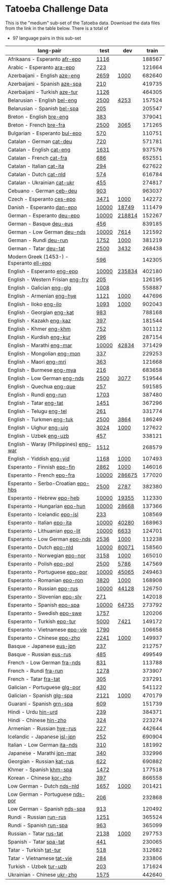 # Tatoeba Challenge Data

This is the "medium" sub-set of the Tatoeba data.
Download the data files from the link in the table below.
There is a total of

* 97  language pairs in this sub-set

| lang-pair |    test    |    dev     |    train   |
|-----------|------------|------------|------------|
|         Afrikaans - Esperanto  [afr-epo](http://opus.nlpl.eu/Tatoeba-Challenge/afr-epo.tar)  | [      1116 ](../data/test/afr-epo/test.txt)|            |     188567 |
|            Arabic - Esperanto  [ara-epo](http://opus.nlpl.eu/Tatoeba-Challenge/ara-epo.tar)  | [       723 ](../data/test/ara-epo/test.txt)|            |     121664 |
|         Azerbaijani - English  [aze-eng](http://opus.nlpl.eu/Tatoeba-Challenge/aze-eng.tar)  | [      2659 ](../data/test/aze-eng/test.txt)| [      1000 ](../data/dev/aze-eng/dev.txt)|     682640 |
|         Azerbaijani - Spanish  [aze-spa](http://opus.nlpl.eu/Tatoeba-Challenge/aze-spa.tar)  | [       210 ](../data/test/aze-spa/test.txt)|            |     419735 |
|         Azerbaijani - Turkish  [aze-tur](http://opus.nlpl.eu/Tatoeba-Challenge/aze-tur.tar)  | [      1126 ](../data/test/aze-tur/test.txt)|            |     464305 |
|          Belarusian - English  [bel-eng](http://opus.nlpl.eu/Tatoeba-Challenge/bel-eng.tar)  | [      2500 ](../data/test/bel-eng/test.txt)| [      4253 ](../data/dev/bel-eng/dev.txt)|     157524 |
|          Belarusian - Spanish  [bel-spa](http://opus.nlpl.eu/Tatoeba-Challenge/bel-spa.tar)  | [       205 ](../data/test/bel-spa/test.txt)|            |     205547 |
|              Breton - English  [bre-eng](http://opus.nlpl.eu/Tatoeba-Challenge/bre-eng.tar)  | [       383 ](../data/test/bre-eng/test.txt)|            |     379041 |
|               Breton - French  [bre-fra](http://opus.nlpl.eu/Tatoeba-Challenge/bre-fra.tar)  | [      2500 ](../data/test/bre-fra/test.txt)| [      3065 ](../data/dev/bre-fra/dev.txt)|     171265 |
|         Bulgarian - Esperanto  [bul-epo](http://opus.nlpl.eu/Tatoeba-Challenge/bul-epo.tar)  | [       570 ](../data/test/bul-epo/test.txt)|            |     110751 |
|              Catalan - German  [cat-deu](http://opus.nlpl.eu/Tatoeba-Challenge/cat-deu.tar)  | [       720 ](../data/test/cat-deu/test.txt)|            |     571781 |
|             Catalan - English  [cat-eng](http://opus.nlpl.eu/Tatoeba-Challenge/cat-eng.tar)  | [      1631 ](../data/test/cat-eng/test.txt)|            |     937576 |
|              Catalan - French  [cat-fra](http://opus.nlpl.eu/Tatoeba-Challenge/cat-fra.tar)  | [       686 ](../data/test/cat-fra/test.txt)|            |     652551 |
|             Catalan - Italian  [cat-ita](http://opus.nlpl.eu/Tatoeba-Challenge/cat-ita.tar)  | [       294 ](../data/test/cat-ita/test.txt)|            |     627622 |
|               Catalan - Dutch  [cat-nld](http://opus.nlpl.eu/Tatoeba-Challenge/cat-nld.tar)  | [       574 ](../data/test/cat-nld/test.txt)|            |     616784 |
|           Catalan - Ukrainian  [cat-ukr](http://opus.nlpl.eu/Tatoeba-Challenge/cat-ukr.tar)  | [       455 ](../data/test/cat-ukr/test.txt)|            |     274817 |
|              Cebuano - German  [ceb-deu](http://opus.nlpl.eu/Tatoeba-Challenge/ceb-deu.tar)  | [       903 ](../data/test/ceb-deu/test.txt)|            |     963037 |
|             Czech - Esperanto  [ces-epo](http://opus.nlpl.eu/Tatoeba-Challenge/ces-epo.tar)  | [      3471 ](../data/test/ces-epo/test.txt)| [      1000 ](../data/dev/ces-epo/dev.txt)|     142272 |
|            Danish - Esperanto  [dan-epo](http://opus.nlpl.eu/Tatoeba-Challenge/dan-epo.tar)  | [     10000 ](../data/test/dan-epo/test.txt)| [     18749 ](../data/dev/dan-epo/dev.txt)|     111479 |
|            German - Esperanto  [deu-epo](http://opus.nlpl.eu/Tatoeba-Challenge/deu-epo.tar)  | [     10000 ](../data/test/deu-epo/test.txt)| [    218814 ](../data/dev/deu-epo/dev.txt)|     152267 |
|               German - Basque  [deu-eus](http://opus.nlpl.eu/Tatoeba-Challenge/deu-eus.tar)  | [       456 ](../data/test/deu-eus/test.txt)|            |     839185 |
|           German - Low German  [deu-nds](http://opus.nlpl.eu/Tatoeba-Challenge/deu-nds.tar)  | [     10000 ](../data/test/deu-nds/test.txt)| [      7614 ](../data/dev/deu-nds/dev.txt)|     121592 |
|                German - Rundi  [deu-run](http://opus.nlpl.eu/Tatoeba-Challenge/deu-run.tar)  | [      1752 ](../data/test/deu-run/test.txt)| [      1000 ](../data/dev/deu-run/dev.txt)|     381219 |
|                German - Tatar  [deu-tat](http://opus.nlpl.eu/Tatoeba-Challenge/deu-tat.tar)  | [      2500 ](../data/test/deu-tat/test.txt)| [      3432 ](../data/dev/deu-tat/dev.txt)|     268438 |
|  Modern Greek (1453-) - Esperanto  [ell-epo](http://opus.nlpl.eu/Tatoeba-Challenge/ell-epo.tar)  | [       596 ](../data/test/ell-epo/test.txt)|            |     142305 |
|           English - Esperanto  [eng-epo](http://opus.nlpl.eu/Tatoeba-Challenge/eng-epo.tar)  | [     10000 ](../data/test/eng-epo/test.txt)| [    235834 ](../data/dev/eng-epo/dev.txt)|     402180 |
|     English - Western Frisian  [eng-fry](http://opus.nlpl.eu/Tatoeba-Challenge/eng-fry.tar)  | [       205 ](../data/test/eng-fry/test.txt)|            |     126195 |
|            English - Galician  [eng-glg](http://opus.nlpl.eu/Tatoeba-Challenge/eng-glg.tar)  | [      1008 ](../data/test/eng-glg/test.txt)|            |     558887 |
|            English - Armenian  [eng-hye](http://opus.nlpl.eu/Tatoeba-Challenge/eng-hye.tar)  | [      1121 ](../data/test/eng-hye/test.txt)| [      1000 ](../data/dev/eng-hye/dev.txt)|     447696 |
|               English - Iloko  [eng-ilo](http://opus.nlpl.eu/Tatoeba-Challenge/eng-ilo.tar)  | [      1093 ](../data/test/eng-ilo/test.txt)| [      1000 ](../data/dev/eng-ilo/dev.txt)|     902043 |
|            English - Georgian  [eng-kat](http://opus.nlpl.eu/Tatoeba-Challenge/eng-kat.tar)  | [       983 ](../data/test/eng-kat/test.txt)|            |     788168 |
|              English - Kazakh  [eng-kaz](http://opus.nlpl.eu/Tatoeba-Challenge/eng-kaz.tar)  | [       397 ](../data/test/eng-kaz/test.txt)|            |     181544 |
|               English - Khmer  [eng-khm](http://opus.nlpl.eu/Tatoeba-Challenge/eng-khm.tar)  | [       752 ](../data/test/eng-khm/test.txt)|            |     301112 |
|             English - Kurdish  [eng-kur](http://opus.nlpl.eu/Tatoeba-Challenge/eng-kur.tar)  | [       296 ](../data/test/eng-kur/test.txt)|            |     287154 |
|             English - Marathi  [eng-mar](http://opus.nlpl.eu/Tatoeba-Challenge/eng-mar.tar)  | [     10000 ](../data/test/eng-mar/test.txt)| [     42834 ](../data/dev/eng-mar/dev.txt)|     371429 |
|           English - Mongolian  [eng-mon](http://opus.nlpl.eu/Tatoeba-Challenge/eng-mon.tar)  | [       337 ](../data/test/eng-mon/test.txt)|            |     229253 |
|               English - Maori  [eng-mri](http://opus.nlpl.eu/Tatoeba-Challenge/eng-mri.tar)  | [       363 ](../data/test/eng-mri/test.txt)|            |     121668 |
|             English - Burmese  [eng-mya](http://opus.nlpl.eu/Tatoeba-Challenge/eng-mya.tar)  | [       216 ](../data/test/eng-mya/test.txt)|            |     683658 |
|          English - Low German  [eng-nds](http://opus.nlpl.eu/Tatoeba-Challenge/eng-nds.tar)  | [      2500 ](../data/test/eng-nds/test.txt)| [      3077 ](../data/dev/eng-nds/dev.txt)|     519544 |
|             English - Quechua  [eng-que](http://opus.nlpl.eu/Tatoeba-Challenge/eng-que.tar)  | [       257 ](../data/test/eng-que/test.txt)|            |     591585 |
|               English - Rundi  [eng-run](http://opus.nlpl.eu/Tatoeba-Challenge/eng-run.tar)  | [      1703 ](../data/test/eng-run/test.txt)|            |     387480 |
|               English - Tatar  [eng-tat](http://opus.nlpl.eu/Tatoeba-Challenge/eng-tat.tar)  | [      1451 ](../data/test/eng-tat/test.txt)|            |     367296 |
|              English - Telugu  [eng-tel](http://opus.nlpl.eu/Tatoeba-Challenge/eng-tel.tar)  | [       261 ](../data/test/eng-tel/test.txt)|            |     331774 |
|             English - Turkmen  [eng-tuk](http://opus.nlpl.eu/Tatoeba-Challenge/eng-tuk.tar)  | [      2500 ](../data/test/eng-tuk/test.txt)| [      3864 ](../data/dev/eng-tuk/dev.txt)|     186249 |
|              English - Uighur  [eng-uig](http://opus.nlpl.eu/Tatoeba-Challenge/eng-uig.tar)  | [      3024 ](../data/test/eng-uig/test.txt)| [      1000 ](../data/dev/eng-uig/dev.txt)|     127622 |
|               English - Uzbek  [eng-uzb](http://opus.nlpl.eu/Tatoeba-Challenge/eng-uzb.tar)  | [       457 ](../data/test/eng-uzb/test.txt)|            |     338121 |
|  English - Waray (Philippines)  [eng-war](http://opus.nlpl.eu/Tatoeba-Challenge/eng-war.tar)  | [      1512 ](../data/test/eng-war/test.txt)|            |     268579 |
|             English - Yiddish  [eng-yid](http://opus.nlpl.eu/Tatoeba-Challenge/eng-yid.tar)  | [      1168 ](../data/test/eng-yid/test.txt)| [      1000 ](../data/dev/eng-yid/dev.txt)|     107493 |
|           Esperanto - Finnish  [epo-fin](http://opus.nlpl.eu/Tatoeba-Challenge/epo-fin.tar)  | [      2862 ](../data/test/epo-fin/test.txt)| [      1000 ](../data/dev/epo-fin/dev.txt)|     146016 |
|            Esperanto - French  [epo-fra](http://opus.nlpl.eu/Tatoeba-Challenge/epo-fra.tar)  | [     10000 ](../data/test/epo-fra/test.txt)| [    286675 ](../data/dev/epo-fra/dev.txt)|     177020 |
|    Esperanto - Serbo-Croatian  [epo-hbs](http://opus.nlpl.eu/Tatoeba-Challenge/epo-hbs.tar)  | [      2500 ](../data/test/epo-hbs/test.txt)| [      2787 ](../data/dev/epo-hbs/dev.txt)|     382380 |
|            Esperanto - Hebrew  [epo-heb](http://opus.nlpl.eu/Tatoeba-Challenge/epo-heb.tar)  | [     10000 ](../data/test/epo-heb/test.txt)| [     19355 ](../data/dev/epo-heb/dev.txt)|     112330 |
|         Esperanto - Hungarian  [epo-hun](http://opus.nlpl.eu/Tatoeba-Challenge/epo-hun.tar)  | [     10000 ](../data/test/epo-hun/test.txt)| [     28668 ](../data/dev/epo-hun/dev.txt)|     137366 |
|         Esperanto - Icelandic  [epo-isl](http://opus.nlpl.eu/Tatoeba-Challenge/epo-isl.tar)  | [       233 ](../data/test/epo-isl/test.txt)|            |     108569 |
|           Esperanto - Italian  [epo-ita](http://opus.nlpl.eu/Tatoeba-Challenge/epo-ita.tar)  | [     10000 ](../data/test/epo-ita/test.txt)| [     40280 ](../data/dev/epo-ita/dev.txt)|     168963 |
|        Esperanto - Lithuanian  [epo-lit](http://opus.nlpl.eu/Tatoeba-Challenge/epo-lit.tar)  | [     10000 ](../data/test/epo-lit/test.txt)| [      6633 ](../data/dev/epo-lit/dev.txt)|     124701 |
|        Esperanto - Low German  [epo-nds](http://opus.nlpl.eu/Tatoeba-Challenge/epo-nds.tar)  | [      2536 ](../data/test/epo-nds/test.txt)| [      1000 ](../data/dev/epo-nds/dev.txt)|     112238 |
|             Esperanto - Dutch  [epo-nld](http://opus.nlpl.eu/Tatoeba-Challenge/epo-nld.tar)  | [     10000 ](../data/test/epo-nld/test.txt)| [     80071 ](../data/dev/epo-nld/dev.txt)|     158560 |
|         Esperanto - Norwegian  [epo-nor](http://opus.nlpl.eu/Tatoeba-Challenge/epo-nor.tar)  | [      3158 ](../data/test/epo-nor/test.txt)| [      1000 ](../data/dev/epo-nor/dev.txt)|     165010 |
|            Esperanto - Polish  [epo-pol](http://opus.nlpl.eu/Tatoeba-Challenge/epo-pol.tar)  | [      2500 ](../data/test/epo-pol/test.txt)| [      5786 ](../data/dev/epo-pol/dev.txt)|     147569 |
|        Esperanto - Portuguese  [epo-por](http://opus.nlpl.eu/Tatoeba-Challenge/epo-por.tar)  | [     10000 ](../data/test/epo-por/test.txt)| [     45065 ](../data/dev/epo-por/dev.txt)|     249463 |
|          Esperanto - Romanian  [epo-ron](http://opus.nlpl.eu/Tatoeba-Challenge/epo-ron.tar)  | [      3820 ](../data/test/epo-ron/test.txt)| [      1000 ](../data/dev/epo-ron/dev.txt)|     168908 |
|           Esperanto - Russian  [epo-rus](http://opus.nlpl.eu/Tatoeba-Challenge/epo-rus.tar)  | [     10000 ](../data/test/epo-rus/test.txt)| [     44128 ](../data/dev/epo-rus/dev.txt)|     126750 |
|         Esperanto - Slovenian  [epo-slv](http://opus.nlpl.eu/Tatoeba-Challenge/epo-slv.tar)  | [       271 ](../data/test/epo-slv/test.txt)|            |     142018 |
|           Esperanto - Spanish  [epo-spa](http://opus.nlpl.eu/Tatoeba-Challenge/epo-spa.tar)  | [     10000 ](../data/test/epo-spa/test.txt)| [     64735 ](../data/dev/epo-spa/dev.txt)|     273792 |
|           Esperanto - Swedish  [epo-swe](http://opus.nlpl.eu/Tatoeba-Challenge/epo-swe.tar)  | [      1757 ](../data/test/epo-swe/test.txt)|            |     120206 |
|           Esperanto - Turkish  [epo-tur](http://opus.nlpl.eu/Tatoeba-Challenge/epo-tur.tar)  | [      5000 ](../data/test/epo-tur/test.txt)| [      7421 ](../data/dev/epo-tur/dev.txt)|     149172 |
|        Esperanto - Vietnamese  [epo-vie](http://opus.nlpl.eu/Tatoeba-Challenge/epo-vie.tar)  | [      1790 ](../data/test/epo-vie/test.txt)|            |     106658 |
|           Esperanto - Chinese  [epo-zho](http://opus.nlpl.eu/Tatoeba-Challenge/epo-zho.tar)  | [      2241 ](../data/test/epo-zho/test.txt)| [      1000 ](../data/dev/epo-zho/dev.txt)|     149937 |
|             Basque - Japanese  [eus-jpn](http://opus.nlpl.eu/Tatoeba-Challenge/eus-jpn.tar)  | [       237 ](../data/test/eus-jpn/test.txt)|            |     212757 |
|              Basque - Russian  [eus-rus](http://opus.nlpl.eu/Tatoeba-Challenge/eus-rus.tar)  | [       485 ](../data/test/eus-rus/test.txt)|            |     499549 |
|           French - Low German  [fra-nds](http://opus.nlpl.eu/Tatoeba-Challenge/fra-nds.tar)  | [       831 ](../data/test/fra-nds/test.txt)|            |     113788 |
|                French - Rundi  [fra-run](http://opus.nlpl.eu/Tatoeba-Challenge/fra-run.tar)  | [      1278 ](../data/test/fra-run/test.txt)|            |     373907 |
|                French - Tatar  [fra-tat](http://opus.nlpl.eu/Tatoeba-Challenge/fra-tat.tar)  | [       305 ](../data/test/fra-tat/test.txt)|            |     237291 |
|         Galician - Portuguese  [glg-por](http://opus.nlpl.eu/Tatoeba-Challenge/glg-por.tar)  | [       430 ](../data/test/glg-por/test.txt)|            |     541122 |
|            Galician - Spanish  [glg-spa](http://opus.nlpl.eu/Tatoeba-Challenge/glg-spa.tar)  | [      2121 ](../data/test/glg-spa/test.txt)| [      1000 ](../data/dev/glg-spa/dev.txt)|     470179 |
|             Guarani - Spanish  [grn-spa](http://opus.nlpl.eu/Tatoeba-Challenge/grn-spa.tar)  | [       609 ](../data/test/grn-spa/test.txt)|            |     151739 |
|                  Hindi - Urdu  [hin-urd](http://opus.nlpl.eu/Tatoeba-Challenge/hin-urd.tar)  | [       239 ](../data/test/hin-urd/test.txt)|            |     384371 |
|               Hindi - Chinese  [hin-zho](http://opus.nlpl.eu/Tatoeba-Challenge/hin-zho.tar)  | [       324 ](../data/test/hin-zho/test.txt)|            |     223274 |
|            Armenian - Russian  [hye-rus](http://opus.nlpl.eu/Tatoeba-Challenge/hye-rus.tar)  | [       227 ](../data/test/hye-rus/test.txt)|            |     442644 |
|          Icelandic - Japanese  [isl-jpn](http://opus.nlpl.eu/Tatoeba-Challenge/isl-jpn.tar)  | [       252 ](../data/test/isl-jpn/test.txt)|            |     690904 |
|          Italian - Low German  [ita-nds](http://opus.nlpl.eu/Tatoeba-Challenge/ita-nds.tar)  | [       310 ](../data/test/ita-nds/test.txt)|            |     181992 |
|            Japanese - Marathi  [jpn-mar](http://opus.nlpl.eu/Tatoeba-Challenge/jpn-mar.tar)  | [       340 ](../data/test/jpn-mar/test.txt)|            |     332996 |
|            Georgian - Russian  [kat-rus](http://opus.nlpl.eu/Tatoeba-Challenge/kat-rus.tar)  | [       622 ](../data/test/kat-rus/test.txt)|            |     690882 |
|               Khmer - Spanish  [khm-spa](http://opus.nlpl.eu/Tatoeba-Challenge/khm-spa.tar)  | [      1472 ](../data/test/khm-spa/test.txt)|            |     177518 |
|              Korean - Chinese  [kor-zho](http://opus.nlpl.eu/Tatoeba-Challenge/kor-zho.tar)  | [       397 ](../data/test/kor-zho/test.txt)|            |     866558 |
|            Low German - Dutch  [nds-nld](http://opus.nlpl.eu/Tatoeba-Challenge/nds-nld.tar)  | [      1657 ](../data/test/nds-nld/test.txt)| [      1000 ](../data/dev/nds-nld/dev.txt)|     201421 |
|       Low German - Portuguese  [nds-por](http://opus.nlpl.eu/Tatoeba-Challenge/nds-por.tar)  | [       206 ](../data/test/nds-por/test.txt)|            |     232868 |
|          Low German - Spanish  [nds-spa](http://opus.nlpl.eu/Tatoeba-Challenge/nds-spa.tar)  | [       913 ](../data/test/nds-spa/test.txt)|            |     120492 |
|               Rundi - Russian  [run-rus](http://opus.nlpl.eu/Tatoeba-Challenge/run-rus.tar)  | [      1251 ](../data/test/run-rus/test.txt)|            |     365524 |
|               Rundi - Spanish  [run-spa](http://opus.nlpl.eu/Tatoeba-Challenge/run-spa.tar)  | [       963 ](../data/test/run-spa/test.txt)|            |     365099 |
|               Russian - Tatar  [rus-tat](http://opus.nlpl.eu/Tatoeba-Challenge/rus-tat.tar)  | [      2138 ](../data/test/rus-tat/test.txt)| [      1000 ](../data/dev/rus-tat/dev.txt)|     297753 |
|               Spanish - Tatar  [spa-tat](http://opus.nlpl.eu/Tatoeba-Challenge/spa-tat.tar)  | [       441 ](../data/test/spa-tat/test.txt)|            |     230065 |
|               Tatar - Turkish  [tat-tur](http://opus.nlpl.eu/Tatoeba-Challenge/tat-tur.tar)  | [       518 ](../data/test/tat-tur/test.txt)|            |     312682 |
|            Tatar - Vietnamese  [tat-vie](http://opus.nlpl.eu/Tatoeba-Challenge/tat-vie.tar)  | [       284 ](../data/test/tat-vie/test.txt)|            |     233806 |
|               Turkish - Uzbek  [tur-uzb](http://opus.nlpl.eu/Tatoeba-Challenge/tur-uzb.tar)  | [       203 ](../data/test/tur-uzb/test.txt)|            |     171624 |
|           Ukrainian - Chinese  [ukr-zho](http://opus.nlpl.eu/Tatoeba-Challenge/ukr-zho.tar)  | [      1575 ](../data/test/ukr-zho/test.txt)|            |     442640 |
